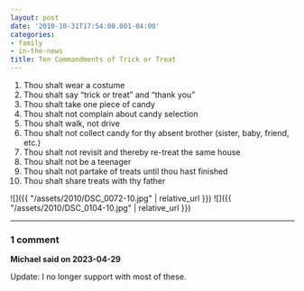```yaml
---
layout: post
date: '2010-10-31T17:54:00.001-04:00'
categories:
- family
- in-the-news
title: Ten Commandments of Trick or Treat
---
```


1. Thou shalt wear a costume
2. Thou shalt say “trick or treat” and “thank you”
3. Thou shalt take one piece of candy
4. Thou shalt not complain about candy selection
5. Thou shalt walk, not drive
6. Thou shalt not collect candy for thy absent brother (sister, baby, friend, etc.)
7. Thou shalt not revisit and thereby re-treat the same house
8. Thou shalt not be a teenager
9. Thou shalt not partake of treats until thou hast finished
10. Thou shalt share treats with thy father

![]({{ "/assets/2010/DSC_0072-10.jpg" | relative_url }})
![]({{ "/assets/2010/DSC_0104-10.jpg" | relative_url }})

---

### 1 comment

**Michael said on 2023-04-29**

Update: I no longer support with most of these.